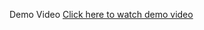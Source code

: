 Demo Video
[Click here to watch demo video](https://drive.google.com/file/d/1AlKwjbuwpRblrhjwC8R72jjv5lVKhr-7/view?usp=drive_link)
